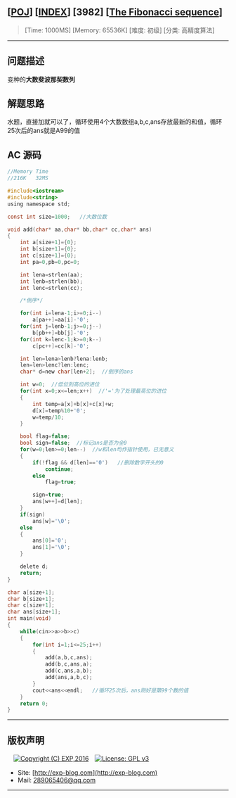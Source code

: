 ## [[POJ](http://poj.org/)] [[INDEX](https://github.com/lyy289065406/POJ-Solving-Reports)] [3982] [[The Fibonacci sequence](http://poj.org/problem?id=3982)]

> [Time: 1000MS] [Memory: 65536K] [难度: 初级] [分类: 高精度算法]

------

## 问题描述

变种的**大数斐波那契数列**


## 解题思路

水题，直接加就可以了，循环使用4个大数数组a,b,c,ans存放最新的和值，循环25次后的ans就是A99的值


## AC 源码


```c
//Memory Time
//216K   32MS 

#include<iostream>
#include<string>
using namespace std;

const int size=1000;   //大数位数

void add(char* aa,char* bb,char* cc,char* ans)
{
	int a[size+1]={0};
	int b[size+1]={0};
	int c[size+1]={0};
	int pa=0,pb=0,pc=0;

	int lena=strlen(aa);
	int lenb=strlen(bb);
	int lenc=strlen(cc);

	/*倒序*/

	for(int i=lena-1;i>=0;i--)
		a[pa++]=aa[i]-'0';
	for(int j=lenb-1;j>=0;j--)
		b[pb++]=bb[j]-'0';
	for(int k=lenc-1;k>=0;k--)
		c[pc++]=cc[k]-'0';

	int len=lena>lenb?lena:lenb;
	len=len>lenc?len:lenc;
	char* d=new char[len+2];  //倒序的ans

	int w=0;  //低位到高位的进位
	for(int x=0;x<=len;x++)  //'='为了处理最高位的进位
	{
		int temp=a[x]+b[x]+c[x]+w;
		d[x]=temp%10+'0';
		w=temp/10;
	}

	bool flag=false;
	bool sign=false;  //标记ans是否为全0
	for(w=0;len>=0;len--)  //w和len均作指针使用，已无意义
	{
		if(!flag && d[len]=='0')   //删除数字开头的0
			continue;
		else
			flag=true;

		sign=true;
		ans[w++]=d[len];
	}
	if(sign)
		ans[w]='\0';
	else
	{
		ans[0]='0';
		ans[1]='\0';
	}

	delete d;
	return;
}

char a[size+1];
char b[size+1];
char c[size+1];
char ans[size+1];
int main(void)
{
	while(cin>>a>>b>>c)
	{
		for(int i=1;i<=25;i++)
		{
			add(a,b,c,ans);
			add(b,c,ans,a);
			add(c,ans,a,b);
			add(ans,a,b,c);
		}
		cout<<ans<<endl;   //循环25次后，ans刚好是第99个数的值
	}
	return 0;
}
```

------

## 版权声明

　[![Copyright (C) EXP,2016](https://img.shields.io/badge/Copyright%20(C)-EXP%202016-blue.svg)](http://exp-blog.com)　[![License: GPL v3](https://img.shields.io/badge/License-GPL%20v3-blue.svg)](https://www.gnu.org/licenses/gpl-3.0)
  

- Site: [http://exp-blog.com](http://exp-blog.com) 
- Mail: <a href="mailto:289065406@qq.com?subject=[EXP's Github]%20Your%20Question%20（请写下您的疑问）&amp;body=What%20can%20I%20help%20you?%20（需要我提供什么帮助吗？）">289065406@qq.com</a>


------
